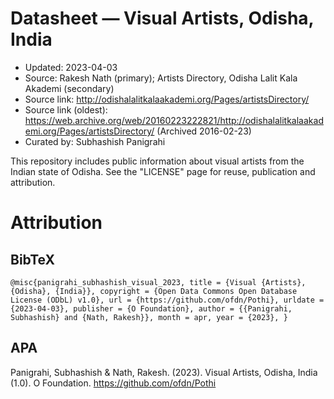 # Datasheet — Visual Artists, Odisha, India
* Updated: 2023-04-03
* Source: Rakesh Nath (primary); Artists Directory, Odisha Lalit Kala Akademi (secondary)
* Source link: http://odishalalitkalaakademi.org/Pages/artistsDirectory/
* Source link (oldest): https://web.archive.org/web/20160223222821/http://odishalalitkalaakademi.org/Pages/artistsDirectory/ (Archived 2016-02-23)
* Curated by: Subhashish Panigrahi

This repository includes public information about visual artists from the Indian state of Odisha. See the "LICENSE" page for reuse, publication and attribution.

# Attribution

## BibTeX
`
@misc{panigrahi_subhashish_visual_2023,
	title = {Visual {Artists}, {Odisha}, {India}},
	copyright = {Open Data Commons Open Database License (ODbL) v1.0},
	url = {https://github.com/ofdn/Pothi},
	urldate = {2023-04-03},
	publisher = {O Foundation},
	author = {{Panigrahi, Subhashish} and {Nath, Rakesh}},
	month = apr,
	year = {2023},
}
`
## APA
Panigrahi, Subhashish & Nath, Rakesh. (2023). Visual Artists, Odisha, India (1.0). O Foundation. https://github.com/ofdn/Pothi
